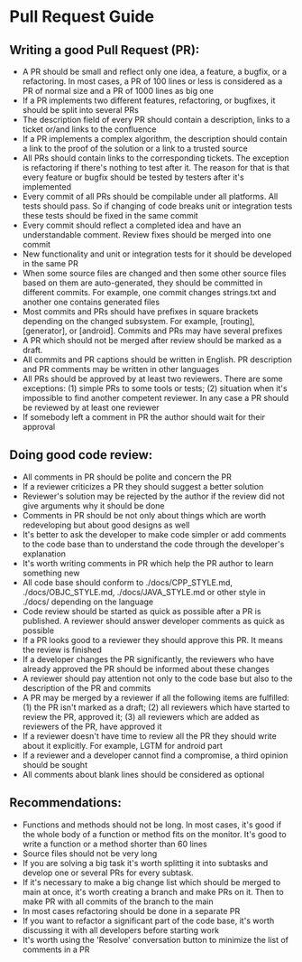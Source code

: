 # Pull Request Guide

## Writing a good Pull Request (PR):

- A PR should be small and reflect only one idea, a feature, a bugfix, or a refactoring. In most cases, a PR of 100 lines or less is considered as a PR of normal size and a PR of 1000 lines as big one
- If a PR implements two different features, refactoring, or bugfixes, it should be split into several PRs
- The description field of every PR should contain a description, links to a ticket or/and links to the confluence
- If a PR implements a complex algorithm, the description should contain a link to the proof of the solution or a link to a trusted source
- All PRs should contain links to the corresponding tickets. The exception is refactoring if there's nothing to test after it. The reason for that is that every feature or bugfix should be tested by testers after it's implemented
- Every commit of all PRs should be compilable under all platforms. All tests should pass. So if changing of code breaks unit or integration tests these tests should be fixed in the same commit
- Every commit should reflect a completed idea and have an understandable comment. Review fixes should be merged into one commit
- New functionality and unit or integration tests for it should be developed in the same PR
- When some source files are changed and then some other source files based on them are auto-generated, they should be committed in different commits. For example, one commit changes strings.txt and another one contains generated files
- Most commits and PRs should have prefixes in square brackets depending on the changed subsystem. For example, [routing], [generator], or [android]. Commits and PRs may have several prefixes
- A PR which should not be merged after review should be marked as a draft.
- All commits and PR captions should be written in English. PR description and PR comments may be written in other languages
- All PRs should be approved by at least two reviewers. There are some exceptions: (1) simple PRs to some tools or tests; (2) situation when it's impossible to find another competent reviewer. In any case a PR should be reviewed by at least one reviewer
- If somebody left a comment in PR the author should wait for their approval

## Doing good code review:

- All comments in PR should be polite and concern the PR
- If a reviewer criticizes a PR they should suggest a better solution
- Reviewer's solution may be rejected by the author if the review did not give arguments why it should be done
- Comments in PR should be not only about things which are worth redeveloping but about good designs as well
- It's better to ask the developer to make code simpler or add comments to the code base than to understand the code through the developer's explanation
- It's worth writing comments in PR which help the PR author to learn something new
- All code base should conform to ./docs/CPP_STYLE.md, ./docs/OBJC_STYLE.md, ./docs/JAVA_STYLE.md or other style in ./docs/ depending on the language
- Code review should be started as quick as possible after a PR is published. A reviewer should answer developer comments as quick as possible
- If a PR looks good to a reviewer they should approve this PR. It means the review is finished
- If a developer changes the PR significantly, the reviewers who have already approved the PR should be informed about these changes
- A reviewer should pay attention not only to the code base but also to the description of the PR and commits
- A PR may be merged by a reviewer if all the following items are fulfilled: (1) the PR isn't marked as a draft; (2) all reviewers which have started to review the PR, approved it; (3) all reviewers which are added as reviewers of the PR, have approved it
- If a reviewer doesn't have time to review all the PR they should write about it explicitly. For example, LGTM for android part
- If a reviewer and a developer cannot find a compromise, a third opinion should be sought
- All comments about blank lines should be considered as optional

## Recommendations:

- Functions and methods should not be long. In most cases, it's good if the whole body of a function or method fits on the monitor. It's good to write a function or a method shorter than 60 lines
- Source files should not be very long
- If you are solving a big task it's worth splitting it into subtasks and develop one or several PRs for every subtask.
- If it's necessary to make a big change list which should be merged to main at once, it's worth creating a branch and make PRs on it. Then to make PR with all commits of the branch to the main
- In most cases refactoring should be done in a separate PR
- If you want to refactor a significant part of the code base, it's worth discussing it with all developers before starting work
- It's worth using the 'Resolve' conversation button to minimize the list of comments in a PR
